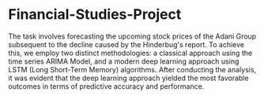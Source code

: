 # Financial-Studies-Project
The task involves forecasting the upcoming stock prices of the Adani Group subsequent to the decline caused by the Hinderbug's report. To achieve this, we employ two distinct methodologies: a classical approach using the time series ARIMA Model, and a modern deep learning approach using LSTM (Long Short-Term Memory) algorithms. After conducting the analysis, it was evident that the deep learning approach yielded the most favorable outcomes in terms of predictive accuracy and performance.
